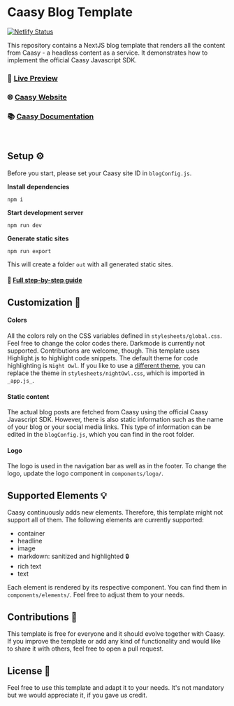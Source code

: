 # Caasy Blog Template

[![Netlify Status](https://api.netlify.com/api/v1/badges/66dc26e9-9676-4b22-adf3-04d7e78c30cd/deploy-status)](https://app.netlify.com/sites/upbeat-murdock-8a397d/deploys)

This repository contains a NextJS blog template that renders all the content from Caasy - a headless content as a service. It demonstrates how to implement the official Caasy Javascript SDK.

### 🚀 [Live Preview](https://upbeat-murdock-8a397d.netlify.app/)

### 🌐 [Caasy Website](https://caasy.io)

### 📚 [Caasy Documentation](https://docs.caasy.io)

<br>

## Setup ⚙️

Before you start, please set your Caasy site ID in `blogConfig.js`.

**Install dependencies**

```
npm i
```

**Start development server**

```
npm run dev
```

**Generate static sites**

```
npm run export
```

This will create a folder `out` with all generated static sites.

#### 📘 [Full step-by-step guide](https://docs.caasy.io)

## Customization 🎨

#### Colors

All the colors rely on the CSS variables defined in `stylesheets/global.css`. Feel free to change the color codes there. Darkmode is currently not supported. Contributions are welcome, though. This template uses Highlight.js to highlight code snippets. The default theme for code highlighting is `Night Owl`. If you like to use a [different theme](https://github.com/highlightjs/highlight.js/tree/master/src/styles), you can replace the theme in `stylesheets/nightOwl.css`, which is imported in `_app.js_`.

#### Static content

The actual blog posts are fetched from Caasy using the official Caasy Javascript SDK. However, there is also static information such as the name of your blog or your social media links. This type of information can be edited in the `blogConfig.js`, which you can find in the root folder.

#### Logo

The logo is used in the navigation bar as well as in the footer. To change the logo, update the logo component in `components/logo/`.

## Supported Elements 💡

Caasy continuously adds new elements. Therefore, this template might not support all of them. The following elements are currently supported:

- container
- headline
- image
- markdown: sanitized and highlighted 🔒
- rich text
- text

Each element is rendered by its respective component. You can find them in `components/elements/`. Feel free to adjust them to your needs.

## Contributions 🤟

This template is free for everyone and it should evolve together with Caasy. If you improve the template or add any kind of functionality and would like to share it with others, feel free to open a pull request.

## License 🤝

Feel free to use this template and adapt it to your needs. It's not mandatory but we would appreciate it, if you gave us credit.
